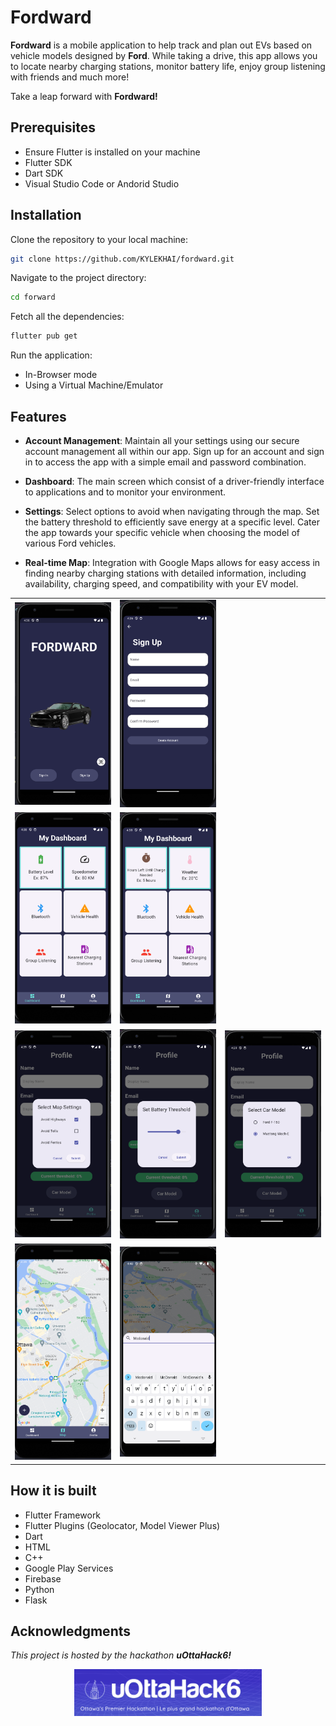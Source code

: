# Fordward

<strong>Fordward</strong> is a mobile application to help track and plan out EVs based on vehicle models designed by <strong>Ford</strong>. While taking a drive, this app allows you to locate nearby charging stations, monitor battery life, enjoy group listening with friends and much more!

Take a leap forward with <strong>Fordward!</strong>

## Prerequisites

- Ensure Flutter is installed on your machine
- Flutter SDK
- Dart SDK
- Visual Studio Code or Andorid Studio

## Installation

Clone the repository to your local machine:

```sh
git clone https://github.com/KYLEKHAI/fordward.git
```

Navigate to the project directory:

```sh
cd forward
```

Fetch all the dependencies:

```sh
flutter pub get
```

Run the application:

- In-Browser mode
- Using a Virtual Machine/Emulator

## Features

- **Account Management**: Maintain all your settings using our secure account management all within our app. Sign up for an account and sign in to access the app with a simple email and password combination.

- **Dashboard**: The main screen which consist of a driver-friendly interface to applications and to monitor your environment.

- **Settings**: Select options to avoid when navigating through the map. Set the battery threshold to efficiently save energy at a specific level. Cater the app towards your specific vehicle when choosing the model of various Ford vehicles.

- **Real-time Map**: Integration with Google Maps allows for easy access in finding nearby charging stations with detailed information, including availability, charging speed, and compatibility with your EV model.

<table>
    <tr>
    <td><img src="./images/img1.png" width="200" height="auto"></td>
    <td><img src="./images/img2.png" width="200" height="auto"></td>
    </tr>
    <tr>
      <td><img src="./images/img3.png" width="200" height="auto"></td>
      <td><img src="./images/img4.png" width="200" height="auto"></td>
    </tr>
    <tr>
      <td><img src="./images/img5.png" width="200" height="auto"></td>
      <td><img src="./images/img6.png" width="200" height="auto"></td>
    <td><img src="./images/img8.png" width="200" height="auto"></td>
    </tr>
  <tr>
   <td><img src="./images/img9.png" width="200" height="auto"></td>
    <td><img src="./images/img10.png" width="200" height="auto"></td></tr>
  </table>

## How it is built

- Flutter Framework
- Flutter Plugins (Geolocator, Model Viewer Plus)
- Dart
- HTML
- C++
- Google Play Services
- Firebase
- Python
- Flask

## Acknowledgments

<em>This project is hosted by the hackathon <strong>uOttaHack6!</strong></em>

<div align="center">
    <img src="./images/img11.png" width="300" height="auto">
</div>
